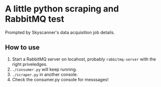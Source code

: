 A little python scraping and RabbitMQ test
==========================================

Prompted by Skyscanner's data acquisition job details.

How to use
----------

1. Start a RabbitMQ server on locahost, probably `rabbitmq-server` 
   with the right priveledges.
2. `./consumer.py` will keep running.
3. `./scraper.py` in another console.
4. Check the consumer.py console for messsages!

